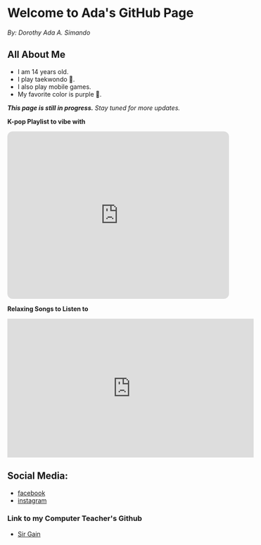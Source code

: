 # Welcome to Ada's GitHub Page
_By: Dorothy Ada A. Simando_




## All About Me

 - I am 14 years old.
 - I play taekwondo	🥋.
 - I also play mobile games.
 - My favorite color is purple 💜.


_**This page is still in progress.** Stay tuned for more updates._

**K-pop Playlist to vibe with**

<iframe style="border-radius:12px" src="https://open.spotify.com/embed/playlist/37i9dQZF1DX4RDXswvP6Mj?utm_source=generator" width="100%" height="380" frameBorder="0" allowfullscreen="" allow="autoplay; clipboard-write; encrypted-media; fullscreen; picture-in-picture"></iframe>


**Relaxing Songs to Listen to**
<iframe width="560" height="315" src="https://www.youtube.com/embed/z0QJWWfTKuA" title="YouTube video player" frameborder="0" allow="accelerometer; autoplay; clipboard-write; encrypted-media; gyroscope; picture-in-picture" allowfullscreen></iframe>


## Social Media:

- [facebook](https://www.facebook.com/dorothy.dora1512/)
- [instagram](https://www.instagram.com/doraaaa.___/)


### Link to my Computer Teacher's Github
- [Sir Gain](https://641n.github.io/)


